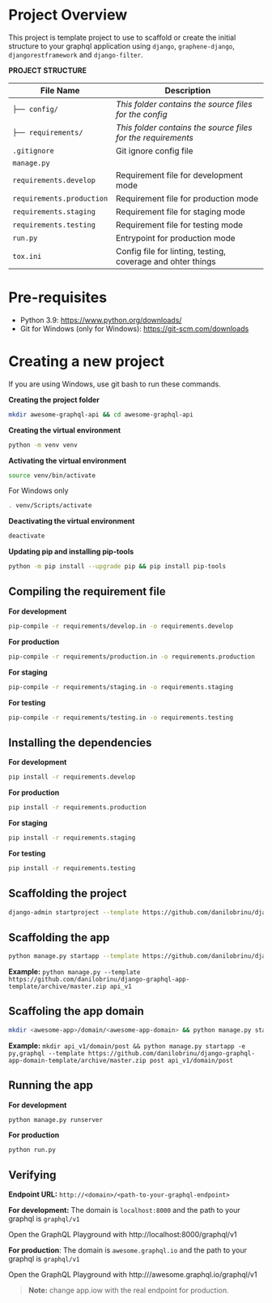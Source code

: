 # Project Overview

This project is template project to use to scaffold or create the initial structure to your graphql
application using `django`, `graphene-django`, `djangorestframework` and `django-filter`.

**PROJECT STRUCTURE**

| File Name                 | Description                                                  |
| ------------------------- | ------------------------------------------------------------ |
| `├── config/`             | _This folder contains the source files for the config_       |
| `├── requirements/`       | _This folder contains the source files for the requirements_ |
| `.gitignore`              | Git ignore config file                                       |
| `manage.py`               |                                                              |
| `requirements.develop`    | Requirement file for development mode                        |
| `requirements.production` | Requirement file for production mode                         |
| `requirements.staging`    | Requirement file for staging mode                            |
| `requirements.testing`    | Requirement file for testing mode                            |
| `run.py`                  | Entrypoint for production mode                               |
| `tox.ini`                 | Config file for linting, testing, coverage and ohter things  |

# Pre-requisites

- Python 3.9: https://www.python.org/downloads/
- Git for Windows (only for Windows): https://git-scm.com/downloads

# Creating a new project

If you are using Windows, use git bash to run these commands.

**Creating the project folder**

```sh
mkdir awesome-graphql-api && cd awesome-graphql-api
```

**Creating the virtual environment**

```sh
python -m venv venv
```

**Activating the virtual environment**

```sh
source venv/bin/activate
```

For Windows only

```sh
. venv/Scripts/activate
```

**Deactivating the virtual environment**

```sh
deactivate
```

**Updating pip and installing pip-tools**

```sh
python -m pip install --upgrade pip && pip install pip-tools
```

## Compiling the requirement file

**For development**

```sh
pip-compile -r requirements/develop.in -o requirements.develop
```

**For production**

```sh
pip-compile -r requirements/production.in -o requirements.production
```

**For staging**

```sh
pip-compile -r requirements/staging.in -o requirements.staging
```

**For testing**

```sh
pip-compile -r requirements/testing.in -o requirements.testing
```

## Installing the dependencies

**For development**

```sh
pip install -r requirements.develop
```

**For production**

```sh
pip install -r requirements.production
```

**For staging**

```sh
pip install -r requirements.staging
```

**For testing**

```sh
pip install -r requirements.testing
```

## Scaffolding the project

```sh
django-admin startproject --template https://github.com/danilobrinu/django-graphql-project-template/archive/master.zip <awesome-project> .
```

## Scaffolding the app

```sh
python manage.py startapp --template https://github.com/danilobrinu/django-graphql-app-template/archive/master.zip <awesome-app>
```

**Example:** `python manage.py --template https://github.com/danilobrinu/django-graphql-app-template/archive/master.zip api_v1`

## Scaffoling the app domain

```sh
mkdir <awesome-app>/domain/<awesome-app-domain> && python manage.py startapp -e py,graphql --template https://github.com/danilobrinu/django-graphql-app-domain-template/archive/master.zip <awesome-app-domain> <awesome-app>/domain/<awesome-app-domain>
```

**Example:** `mkdir api_v1/domain/post && python manage.py startapp -e py,graphql --template https://github.com/danilobrinu/django-graphql-app-domain-template/archive/master.zip post api_v1/domain/post`

## Running the app

**For development**

```sh
python manage.py runserver
```

**For production**

```
python run.py
```

## Verifying

**Endpoint URL:** `http://<domain>/<path-to-your-graphql-endpoint>`  

**For development:** The domain is `localhost:8000` and the path to your graphql is `graphql/v1`

Open the GraphQL Playground with http://localhost:8000/graphql/v1

**For production**: The domain is `awesome.graphql.io` and the path to your graphql is `graphql/v1`

Open the GraphQL Playground with http:///awesome.graphql.io/graphql/v1

> **Note:** change app.iow with the real endpoint for production.
